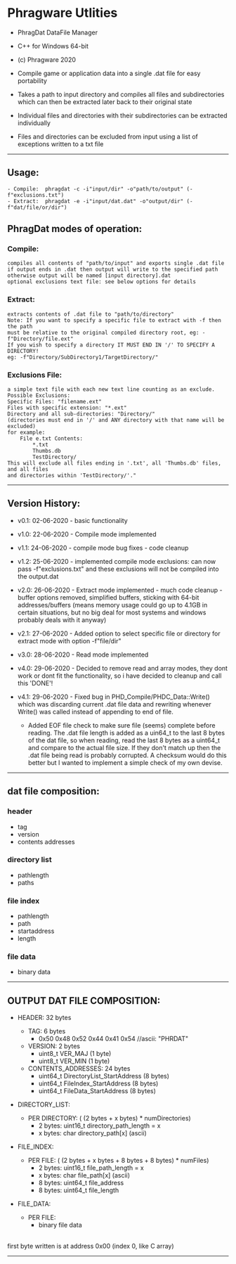 # Phragware Utlities
- PhragDat DataFile Manager
- C++ for Windows 64-bit
- (c) Phragware 2020

- Compile game or application data into a single .dat file for easy portability
- Takes a path to input directory and compiles all files and subdirectories which can then be extracted later back to their original state
- Individual files and directories with their subdirectories can be extracted individually
- Files and directories can be excluded from input using a list of exceptions written to a txt file

<hr/>

## Usage:
	- Compile:  phragdat -c -i"input/dir" -o"path/to/output" (-f"exclusions.txt")
	- Extract:  phragdat -e -i"input/dat.dat" -o"output/dir" (-f"dat/file/or/dir")

## PhragDat modes of operation:

### Compile:
    compiles all contents of "path/to/input" and exports single .dat file
    if output ends in .dat then output will write to the specified path
    otherwise output will be named [input directory].dat
    optional exclusions text file: see below options for details

### Extract:
    extracts contents of .dat file to "path/to/directory"
    Note: If you want to specify a specific file to extract with -f then the path
    must be relative to the original compiled directory root, eg: -f"Directory/file.ext"
    If you wish to specify a directory IT MUST END IN '/' TO SPECIFY A DIRECTORY!
    eg: -f"Directory/SubDirectory1/TargetDirectory/"

### Exclusions File:
    a simple text file with each new text line counting as an exclude.
    Possible Exclusions:
    Specific Files: "filename.ext"
    Files with specific extension: "*.ext"
    Directory and all sub-directories: "Directory/"
    (directories must end in '/' and ANY directory with that name will be excluded)
    for example:
        File e.txt Contents:
            *.txt
            Thumbs.db
            TestDirectory/
    This will exclude all files ending in '.txt', all 'Thumbs.db' files, and all files
    and directories within 'TestDirectory/'."

<hr/>

## Version History:<br/>

- v0.1: 02-06-2020
		- basic functionality

- v1.0: 22-06-2020
		- Compile mode implemented

- v1.1: 24-06-2020
		- compile mode bug fixes
		- code cleanup

- v1.2: 25-06-2020
		- implemented compile mode exclusions: can now pass -f"exclusions.txt" and these exclusions will not be compiled into the output.dat

- v2.0: 26-06-2020
		- Extract mode implemented
		- much code cleanup
		- buffer options removed, simplified buffers, sticking with 64-bit addresses/buffers (means memory usage could go up to 4.1GB in certain situations, but no big deal for most systems and windows probably deals with it anyway)

- v2.1: 27-06-2020
		- Added option to select specific file or directory for extract mode with option -f"file/dir"

- v3.0: 28-06-2020
		- Read mode implemented

- v4.0: 29-06-2020
		- Decided to remove read and array modes, they dont work or dont fit the functionality, so i have decided to cleanup and call this 'DONE'!

- v4.1: 29-06-2020
		- Fixed bug in PHD_Compile/PHDC_Data::Write() which was discarding current .dat file data and rewriting whenever Write() was called instead of appending to end of file.
    - Added EOF file check to make sure file (seems) complete before reading. The .dat file length is added as a uin64_t to the last 8 bytes of the dat file, so when reading, read the last 8 bytes as a uint64_t and compare to the actual file size. If they don't match up then the .dat file being read is probably corrupted. A checksum would do this better but I wanted to implement a simple check of my own devise.

<hr/>

## dat file composition:<br/>

### header
- tag
- version
- contents addresses

### directory list
- pathlength
- paths

### file index
- pathlength
- path
- startaddress
- length

### file data
- binary data

<hr/>

## OUTPUT DAT FILE COMPOSITION:<br/>

- HEADER: 32 bytes
	- TAG: 6 bytes
		- 0x50 0x48 0x52 0x44 0x41 0x54 //ascii: "PHRDAT"
	- VERSION: 2 bytes
		- uint8_t VER_MAJ (1 byte)
		- uint8_t VER_MIN (1 byte)
	- CONTENTS_ADDRESSES: 24 bytes
		- uint64_t DirectoryList_StartAddress (8 bytes)
		- uint64_t FileIndex_StartAddress (8 bytes)
		- uint64_t FileData_StartAddress (8 bytes)

- DIRECTORY_LIST:
	- PER DIRECTORY: ( (2 bytes + x bytes) * numDirectories)
		- 2 bytes: uint16_t directory_path_length = x
		- x bytes: char directory_path[x] (ascii)

- FILE_INDEX:
	- PER FILE: ( (2 bytes + x bytes + 8 bytes + 8 bytes) * numFiles)
		- 2 bytes: uint16_t file_path_length = x
		- x bytes: char file_path[x] (ascii)
		- 8 bytes: uint64_t file_address
		- 8 bytes: uint64_t file_length

- FILE_DATA:
	- PER FILE:
		- binary file data
<br/>
first byte written is at address 0x00 (index 0, like C array)
<hr/>
